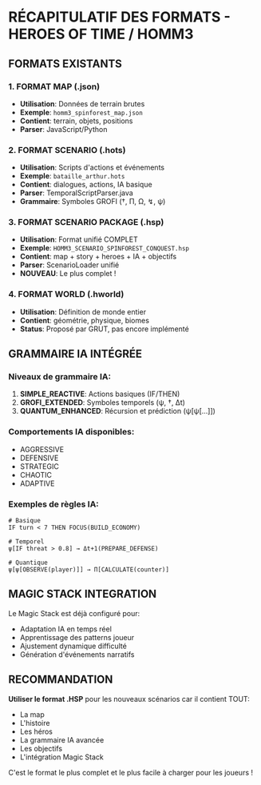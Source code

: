 # RÉCAPITULATIF DES FORMATS - HEROES OF TIME / HOMM3

## FORMATS EXISTANTS

### 1. FORMAT MAP (.json)
- **Utilisation**: Données de terrain brutes
- **Exemple**: `homm3_spinforest_map.json`
- **Contient**: terrain, objets, positions
- **Parser**: JavaScript/Python

### 2. FORMAT SCENARIO (.hots)
- **Utilisation**: Scripts d'actions et événements
- **Exemple**: `bataille_arthur.hots`
- **Contient**: dialogues, actions, IA basique
- **Parser**: TemporalScriptParser.java
- **Grammaire**: Symboles GROFI (†, Π, Ω, ↯, ψ)

### 3. FORMAT SCENARIO PACKAGE (.hsp)
- **Utilisation**: Format unifié COMPLET
- **Exemple**: `HOMM3_SCENARIO_SPINFOREST_CONQUEST.hsp`
- **Contient**: map + story + heroes + IA + objectifs
- **Parser**: ScenarioLoader unifié
- **NOUVEAU**: Le plus complet !

### 4. FORMAT WORLD (.hworld)
- **Utilisation**: Définition de monde entier
- **Contient**: géométrie, physique, biomes
- **Status**: Proposé par GRUT, pas encore implémenté

## GRAMMAIRE IA INTÉGRÉE

### Niveaux de grammaire IA:
1. **SIMPLE_REACTIVE**: Actions basiques (IF/THEN)
2. **GROFI_EXTENDED**: Symboles temporels (ψ, †, Δt)
3. **QUANTUM_ENHANCED**: Récursion et prédiction (ψ[ψ[...]])

### Comportements IA disponibles:
- AGGRESSIVE
- DEFENSIVE
- STRATEGIC
- CHAOTIC
- ADAPTIVE

### Exemples de règles IA:
```
# Basique
IF turn < 7 THEN FOCUS(BUILD_ECONOMY)

# Temporel
ψ[IF threat > 0.8] → Δt+1(PREPARE_DEFENSE)

# Quantique
ψ[ψ[OBSERVE(player)]] → Π[CALCULATE(counter)]
```

## MAGIC STACK INTEGRATION

Le Magic Stack est déjà configuré pour:
- Adaptation IA en temps réel
- Apprentissage des patterns joueur
- Ajustement dynamique difficulté
- Génération d'événements narratifs

## RECOMMANDATION

**Utiliser le format .HSP** pour les nouveaux scénarios car il contient TOUT:
- La map
- L'histoire
- Les héros
- La grammaire IA avancée
- Les objectifs
- L'intégration Magic Stack

C'est le format le plus complet et le plus facile à charger pour les joueurs !